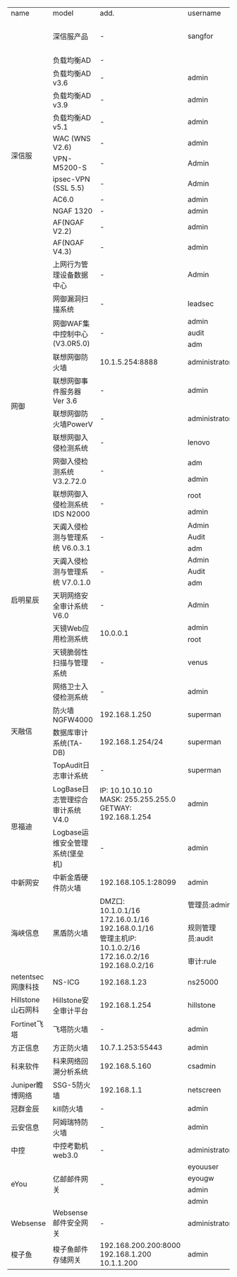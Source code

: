 <table>
	<tr>
		<td>name</td>
		<td>model</td>
		<td>add.</td>
		<td>username</td>
		<td>password</td>
		<td>notes</td>
	</tr>
		<tr>
		<td rowspan="15">深信服</td>
		<td rowspan="3">深信服产品</td>
		<td rowspan="3">-</td>
		<td rowspan="3">sangfor</td>
		<td>sangfor</td>
		<td rowspan="3">-</td>
	</tr>
	<tr>
		<td>sangfor@2018</td>
	</tr>
	<tr>
		<td>sangfor@2019</td>
	</tr>
	<tr>
		<td>负载均衡AD</td>
		<td>-</td>
		<td></td>
		<td>dlanrecover</td>
		<td>-</td>
	</tr>
	<tr>
		<td>负载均衡AD v3.6</td>
		<td>-</td>
		<td>admin</td>
		<td>admin</td>
		<td>-</td>
	</tr>
	<tr>
		<td>负载均衡AD v3.9</td>
		<td>-</td>
		<td>admin</td>
		<td>admin</td>
		<td>-</td>
	</tr>
	<tr>
		<td>负载均衡AD v5.1</td>
		<td>-</td>
		<td>admin</td>
		<td>admin</td>
		<td>-</td>
	</tr>
	<tr>
		<td>WAC (WNS V2.6)</td>
		<td>-</td>
		<td>admin</td>
		<td>admin</td>
		<td>-</td>
	</tr>
	<tr>
		<td>VPN-M5200-S</td>
		<td>-</td>
		<td>Admin</td>
		<td>Admin</td>
		<td>-</td>
	</tr>
	<tr>
		<td>ipsec-VPN (SSL 5.5)</td>
		<td>-</td>
		<td>Admin</td>
		<td>Admin</td>
		<td>-</td>
	</tr>
	<tr>
		<td>AC6.0</td>
		<td>-</td>
		<td>admin</td>
		<td>admin</td>
		<td>-</td>
	</tr>
	<tr>
		<td>NGAF 1320</td>
		<td>-</td>
		<td>admin</td>
		<td>sangfor</td>
		<td>-</td>
	</tr>
	<tr>
		<td>AF(NGAF V2.2)</td>
		<td>-</td>
		<td>admin</td>
		<td>sangfor</td>
		<td>-</td>
	</tr>
	<tr>
		<td>AF(NGAF V4.3)</td>
		<td>-</td>
		<td>admin</td>
		<td>admin</td>
		<td>-</td>
	</tr>
	<tr>
		<td>上网行为管理设备数据中心</td>
		<td>-</td>
		<td>Admin</td>
		<td><空></td>
		<td>-</td>
	</tr>
	<tr>
		<td rowspan="12">网御</td>
		<td>网御漏洞扫描系统</td>
		<td>-</td>
		<td>leadsec</td>
		<td>leadsec</td>
		<td>-</td>
	</tr>
	<tr>
		<td rowspan="3">网御WAF集中控制中心(V3.0R5.0)</td>
		<td rowspan="3">-</td>
		<td>admin</td>
		<td rowspan="3">leadsec.waf</td>
		<td rowspan="3">-</td>
	</tr>
	<tr>
		<td>audit</td>
	</tr>
	<tr>
		<td>adm</td>
	</tr>
	<tr>
		<td>联想网御防火墙</td>
		<td>10.1.5.254:8888</td>
		<td>administrator</td>
		<td>administrator</td>
		<td>PIN码:12345678</td>
	</tr>
	<tr>
		<td>联想网御事件服务器 Ver 3.6</td>
		<td>-</td>
		<td>admin</td>
		<td>admin123</td>
		<td>-</td>
	</tr>
	<tr>
		<td>联想网御防火墙PowerV</td>
		<td>-</td>
		<td>administrator</td>
		<td>administrator</td>
		<td>-</td>
	</tr>
	<tr>
		<td>联想网御入侵检测系统</td>
		<td>-</td>
		<td>lenovo</td>
		<td>default</td>
		<td>-</td>
	</tr>
	<tr>
		<td rowspan="2">网御入侵检测系统V3.2.72.0</td>
		<td rowspan="2">-</td>
		<td>adm</td>
		<td rowspan="2">leadsec32</td>
		<td rowspan="2">-</td>
	</tr>
	<tr>
		<td>admin</td>
	</tr>
	<tr>
		<td rowspan="2">联想网御入侵检测系统IDS N2000</td>
		<td rowspan="2">-</td>
		<td>root</td>
		<td>111111</td>
		<td rowspan="2">-</td>
	</tr>
	<tr>
		<td>admin</td>
		<td>admin123</td>
	</tr>
	<tr>
		<td rowspan="10">启明星辰</td>
		<td rowspan="3">天阗入侵检测与管理系统 V6.0.3.1</td>
		<td rowspan="3">-</td>
		<td>Admin</td>
		<td rowspan="3">venus60</td>
		<td rowspan="3">-</td>
	</tr>
	<tr>
		<td>Audit</td>
	</tr>
	<tr>
		<td>adm</td>
	</tr>
	<tr>
		<td rowspan="3">天阗入侵检测与管理系统 V7.0.1.0</td>
		<td rowspan="3">-</td>
		<td>Admin</td>
		<td rowspan="3">venus70</td>
		<td rowspan="3">-</td>
	</tr>
	<tr>
		<td>Audit</td>
	</tr>
	<tr>
		<td>adm</td>
	</tr>
	<tr>
		<td>天玥网络安全审计系统V6.0</td>
		<td>-</td>
		<td>Admin</td>
		<td>cyberaudit</td>
		<td>网络引擎:1234567</td>
	</tr>
	<tr>
		<td rowspan="2">天镜Web应用检测系统</td>
		<td rowspan="2">10.0.0.1</td>
		<td>admin</td>
		<td rowspan="2">venustech60</td>
		<td rowspan="2">-</td>
	</tr>
	<tr>
		<td>root</td>
	</tr>
	<tr>
		<td>天镜脆弱性扫描与管理系统</td>
		<td>-</td>
		<td>venus</td>
		<td>venustech60</td>
		<td>-</td>
	</tr>
	<tr>
		<td rowspan="4">天融信</td>
		<td>网络卫士入侵检测系统</td>
		<td>-</td>
		<td>admin</td>
		<td>talent</td>
		<td>-</td>
	</tr>
	<tr>
		<td>防火墙NGFW4000</td>
		<td>192.168.1.250</td>
		<td>superman</td>
		<td>talent</td>
		<td>-</td>
	</tr>
	<tr>
		<td>数据库审计系统(TA-DB)</td>
		<td>192.168.1.254/24</td>
		<td>superman</td>
		<td>talent</td>
		<td>-</td>
	</tr>
	<tr>
		<td>TopAudit日志审计系统</td>
		<td>-</td>
		<td>superman</td>
		<td>talent</td>
		<td>-</td>
	</tr>
	<tr>
		<td rowspan="2">思福迪</td>
		<td>LogBase日志管理综合审计系统V4.0</td>
		<td>IP: 10.10.10.10<br>MASK: 255.255.255.0<br>GETWAY: 192.168.1.254</td>
		<td>admin</td>
		<td>safetybase</td>
		<td>-</td>
	</tr>
	<tr>
		<td>Logbase运维安全管理系统(堡垒机)</td>
		<td>-</td>
		<td>admin</td>
		<td>safetybase</td>
		<td>-</td>
	</tr>
	<tr>
	<tr>
		<td>中新网安</td>
		<td>中新金盾硬件防火墙</td>
		<td>192.168.105.1:28099</td>
		<td>admin</td>
		<td>123</td>
		<td>-</td>
	</tr>
		<td rowspan="3">海峡信息</td>
		<td rowspan="3">黑盾防火墙</td>
		<td rowspan="3">DMZ口:<br>10.1.0.1/16<br>172.16.0.1/16<br>192.168.0.1/16<br>管理主机IP:<br>10.1.0.2/16<br>172.16.0.2/16<br>192.168.0.2/16</td>
		<td>管理员:admin</td>
		<td>admin</td>
		<td rowspan="3">-</td>
	</tr>
	<tr>
		<td>规则管理员:audit</td>
		<td>abc123</td>
	</tr>
	<tr>
		<td>审计:rule</td>
		<td>abc123</td>
	</tr>
	<tr>
		<td>netentsec网康科技</td>
		<td>NS-ICG</td>
		<td>192.168.1.23</td>
		<td>ns25000</td>
		<td>ns25000</td>
		<td>-</td>
	</tr>
	<tr>
		<td>Hillstone山石网科</td>
		<td>Hillstone安全审计平台</td>
		<td>192.168.1.254</td>
		<td>hillstone</td>
		<td>hillstone</td>
		<td>-</td>
	</tr>
	<tr>
		<td>Fortinet飞塔</td>
		<td>飞塔防火墙</td>
		<td>-</td>
		<td>admin</td>
		<td><空></td>
		<td>-</td>
	</tr>
	<tr>
		<td>方正信息</td>
		<td>方正防火墙</td>
		<td>10.7.1.253:55443</td>
		<td>admin</td>
		<td>admin</td>
		<td>-</td>
	</tr>
	<tr>
		<td>科来软件</td>
		<td>科来网络回溯分析系统</td>
		<td>192.168.5.160</td>
		<td>csadmin</td>
		<td>colasoft</td>
		<td>-</td>
	</tr>
	<tr>
		<td>Juniper瞻博网络</td>
		<td>SSG-5防火墙</td>
		<td>192.168.1.1</td>
		<td>netscreen</td>
		<td>netscreen</td>
		<td>-</td>
	</tr>
	<tr>
		<td>冠群金辰</td>
		<td>kill防火墙</td>
		<td>-</td>
		<td>admin</td>
		<td>sys123</td>
		<td>-</td>
	</tr>
	<tr>
		<td>云安信息</td>
		<td>阿姆瑞特防火墙</td>
		<td>-</td>
		<td>admin</td>
		<td>manager</td>
		<td>-</td>
	</tr>
	<tr>
		<td>中控</td>
		<td>中控考勤机web3.0</td>
		<td>-</td>
		<td>administrator</td>
		<td>123456</td>
		<td>-</td>
	</tr>
	<tr>
		<td rowspan="4">eYou</td>
		<td rowspan="4">亿邮邮件网关</td>
		<td rowspan="4">-</td>
		<td>eyouuser</td>
		<td>eyou_admin</td>
		<td rowspan="4">-</td>
	</tr>
	<tr>
		<td>eyougw</td>
		<td>admin@(eyou)</td>
	</tr>
	<tr>
		<td>admin</td>
		<td>+-ccccc</td>
	</tr>
	<tr>
		<td>admin</td>
		<td>cyouadmin</td>
	</tr>
	<tr>
		<td>Websense</td>
		<td>Websense邮件安全网关</td>
		<td>-</td>
		<td>administrator</td>
		<td>admin</td>
		<td>-</td>
	</tr>
	<tr>
		<td>梭子鱼</td>
		<td>梭子鱼邮件存储网关</td>
		<td>192.168.200.200:8000<br>192.168.1.200<br>10.1.1.200</td>
		<td>admin</td>
		<td>admin</td>
		<td>-</td>
	</tr>
	</table>
